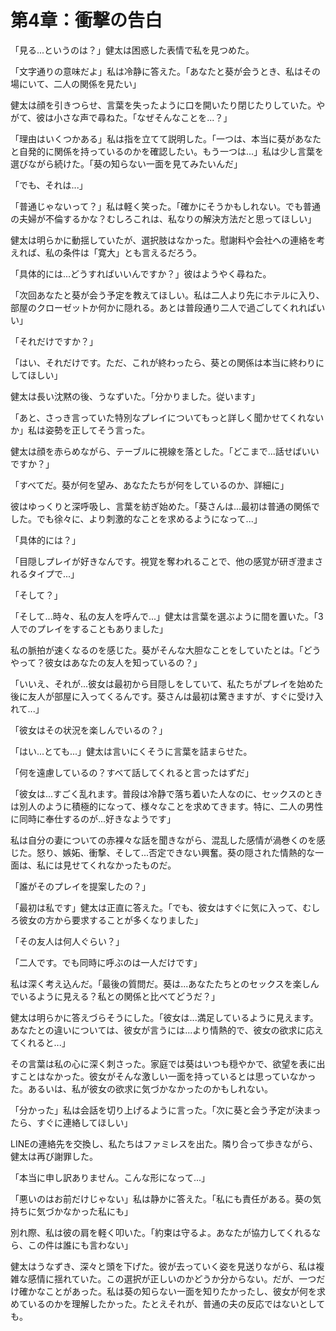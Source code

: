 # 第4章：衝撃の告白

「見る...というのは？」健太は困惑した表情で私を見つめた。

「文字通りの意味だよ」私は冷静に答えた。「あなたと葵が会うとき、私はその場にいて、二人の関係を見たい」

健太は顔を引きつらせ、言葉を失ったように口を開いたり閉じたりしていた。やがて、彼は小さな声で尋ねた。「なぜそんなことを...？」

「理由はいくつかある」私は指を立てて説明した。「一つは、本当に葵があなたと自発的に関係を持っているのかを確認したい。もう一つは...」私は少し言葉を選びながら続けた。「葵の知らない一面を見てみたいんだ」

「でも、それは...」

「普通じゃないって？」私は軽く笑った。「確かにそうかもしれない。でも普通の夫婦が不倫するかな？むしろこれは、私なりの解決方法だと思ってほしい」

健太は明らかに動揺していたが、選択肢はなかった。慰謝料や会社への連絡を考えれば、私の条件は「寛大」とも言えるだろう。

「具体的には...どうすればいいんですか？」彼はようやく尋ねた。

「次回あなたと葵が会う予定を教えてほしい。私は二人より先にホテルに入り、部屋のクローゼットか何かに隠れる。あとは普段通り二人で過ごしてくれればいい」

「それだけですか？」

「はい、それだけです。ただ、これが終わったら、葵との関係は本当に終わりにしてほしい」

健太は長い沈黙の後、うなずいた。「分かりました。従います」

「あと、さっき言っていた特別なプレイについてもっと詳しく聞かせてくれないか」私は姿勢を正してそう言った。

健太は顔を赤らめながら、テーブルに視線を落とした。「どこまで...話せばいいですか？」

「すべてだ。葵が何を望み、あなたたちが何をしているのか、詳細に」

彼はゆっくりと深呼吸し、言葉を紡ぎ始めた。「葵さんは...最初は普通の関係でした。でも徐々に、より刺激的なことを求めるようになって...」

「具体的には？」

「目隠しプレイが好きなんです。視覚を奪われることで、他の感覚が研ぎ澄まされるタイプで...」

「そして？」

「そして...時々、私の友人を呼んで...」健太は言葉を選ぶように間を置いた。「3人でのプレイをすることもありました」

私の脈拍が速くなるのを感じた。葵がそんな大胆なことをしていたとは。「どうやって？彼女はあなたの友人を知っているの？」

「いいえ、それが...彼女は最初から目隠しをしていて、私たちがプレイを始めた後に友人が部屋に入ってくるんです。葵さんは最初は驚きますが、すぐに受け入れて...」

「彼女はその状況を楽しんでいるの？」

「はい...とても...」健太は言いにくそうに言葉を詰まらせた。

「何を遠慮しているの？すべて話してくれると言ったはずだ」

「彼女は...すごく乱れます。普段は冷静で落ち着いた人なのに、セックスのときは別人のように積極的になって、様々なことを求めてきます。特に、二人の男性に同時に奉仕するのが...好きなようです」

私は自分の妻についての赤裸々な話を聞きながら、混乱した感情が渦巻くのを感じた。怒り、嫉妬、衝撃、そして...否定できない興奮。葵の隠された情熱的な一面は、私には見せてくれなかったものだ。

「誰がそのプレイを提案したの？」

「最初は私です」健太は正直に答えた。「でも、彼女はすぐに気に入って、むしろ彼女の方から要求することが多くなりました」

「その友人は何人ぐらい？」

「二人です。でも同時に呼ぶのは一人だけです」

私は深く考え込んだ。「最後の質問だ。葵は...あなたたちとのセックスを楽しんでいるように見える？私との関係と比べてどうだ？」

健太は明らかに答えづらそうにした。「彼女は...満足しているように見えます。あなたとの違いについては、彼女が言うには...より情熱的で、彼女の欲求に応えてくれると...」

その言葉は私の心に深く刺さった。家庭では葵はいつも穏やかで、欲望を表に出すことはなかった。彼女がそんな激しい一面を持っているとは思っていなかった。あるいは、私が彼女の欲求に気づかなかったのかもしれない。

「分かった」私は会話を切り上げるように言った。「次に葵と会う予定が決まったら、すぐに連絡してほしい」

LINEの連絡先を交換し、私たちはファミレスを出た。隣り合って歩きながら、健太は再び謝罪した。

「本当に申し訳ありません。こんな形になって...」

「悪いのはお前だけじゃない」私は静かに答えた。「私にも責任がある。葵の気持ちに気づかなかった私にも」

別れ際、私は彼の肩を軽く叩いた。「約束は守るよ。あなたが協力してくれるなら、この件は誰にも言わない」

健太はうなずき、深々と頭を下げた。彼が去っていく姿を見送りながら、私は複雑な感情に揺れていた。この選択が正しいのかどうか分からない。だが、一つだけ確かなことがあった。私は葵の知らない一面を知りたかったし、彼女が何を求めているのかを理解したかった。たとえそれが、普通の夫の反応ではないとしても。
